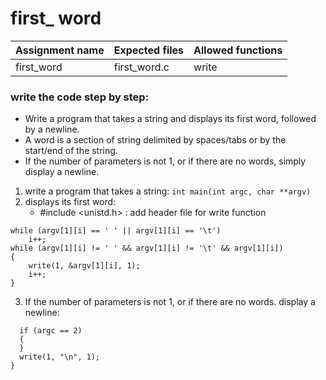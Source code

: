 # first_ word

| Assignment name | Expected files | Allowed functions |
| --------------- | -------------  | ----------------- |
| first_word      | first_word.c   | write             |

### write the code step by step:
* Write a program that takes a string and displays its first word, followed by a newline.
* A word is a section of string delimited by spaces/tabs or by the start/end of the string.
* If the number of parameters is not 1, or if there are no words, simply display a newline.

1. write a program that takes a string: ``` int main(int argc, char **argv) ```
2. displays its first word:
   - #include <unistd.h> : add header file for write function
  ```
  while (argv[1][i] == ' ' || argv[1][i] == '\t')
      i++;
  while (argv[1][i] != ' ' && argv[1][i] != '\t' && argv[1][i])
  {
      write(1, &argv[1][i], 1);
      i++;
  }
  ```
3. If the number of parameters is not 1, or if there are no words. display a newline:
```
  if (argc == 2)
  {
  }
  write(1, "\n", 1);
}
```
  
    

